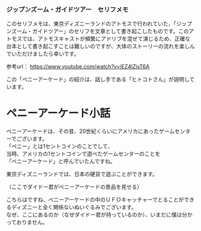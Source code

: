 ### ジップンズーム・ガイドツアー　セリフメモ  

このセリフメモは、東京ディズニーランドのアトモスで行われていた、「ジップンズーム・ガイドツアー」のセリフを文章として書き起こしたものです。このアトモスでは、アトモスキャストが頻繁にアドリブを混ぜて演じるため、正確な台本として書き起こすことは難しいのですが、大体のストーリーの流れを楽しんでいただけましたら幸いです。

参考url： https://www.youtube.com/watch?v=iEZ4lZisT6A  

この「ペニーアーケード」の紹介は、話し手である「ヒトコトさん」が説明しています。  
  
  
# ペニーアーケード小話  

ペニーアーケードは、その昔、20世紀くらいにアメリカにあったゲームセンターでございます。  
「ペニー」とは1セントコインのことでして、  
当時、アメリカの1セントコインで遊べたゲームセンターのことを  
「ペニーアーケード」と呼んでいたんですね。  

東京ディズニーランドでは、日本の硬貨で遊ぶことができます。  
  
（ここでダイドー君がペニーアーケードの景品を見せる）  
  
こちらはですね、ペニーアーケードの中のＵＦＯキャッチャーでとることができるディズニーと全く関係ないぬいぐるみでございます。  
なぜ、ここにあるのか（なぜダイドー君が持っているのか）、いまだに僕は分かっておりません。  
  